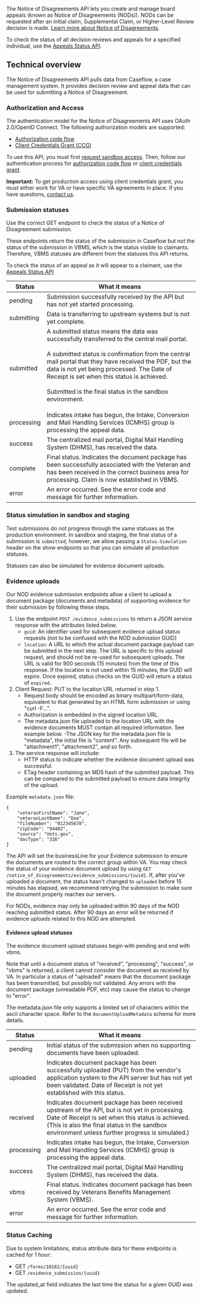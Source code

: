 The Notice of Disagreements API lets you create and manage board appeals (known as Notice of Disagreements (NODs)). NODs can be requested after an initial claim, Supplemental Claim, or Higher-Level Review decision is made. [Learn more about Notice of Disagreements](https://www.va.gov/decision-reviews/board-appeal/).

To check the status of all decision reviews and appeals for a specified individual, use the [Appeals Status API](https://developer.va.gov/explore/appeals/docs/appeals?version=current).

## Technical overview
The Notice of Disagreements API pulls data from Caseflow, a case management system. It provides decision review and appeal data that can be used for submitting a Notice of Disagreement.

### Authorization and Access
The authentication model for the Notice of Disagreements API uses OAuth 2.0/OpenID Connect. The following authorization models are supported:
* [Authorization code flow](https://developer.va.gov/explore/authorization/docs/authorization-code)
* [Client Credentials Grant (CCG)](https://developer.va.gov/explore/authorization/docs/client-credentials)

To use this API, you must first [request sandbox access](https://developer.va.gov/onboarding/request-sandbox-access). Then, follow our authentication process for [authorization code flow](https://developer.va.gov/explore/authorization/docs/authorization-code) or [client credentials grant](https://developer.va.gov/explore/authorization/docs/client-credentials).

**Important:** To get production access using client credentials grant, you must either work for VA or have specific VA agreements in place. If you have questions, [contact us](https://developer.va.gov/support/contact-us).

### Submission statuses
Use the correct GET endpoint to check the status of a Notice of Disagreement submission. 

These endpoints return the status of the submission in Caseflow but not the status of the submission in VBMS, which is the status visible to claimants. Therefore, VBMS statuses are different from the statuses this API returns. 

To check the status of an appeal as it will appear to a claimant, use the [Appeals Status API](https://developer.va.gov/explore/appeals/docs/appeals?version=current).

| Status      | What it means |
| ---        |     ---     |
| pending      | Submission successfully received by the API but has not yet started processing. |
| submitting   | Data is transferring to upstream systems but is not yet complete. |
| submitted   | A submitted status means the data was successfully transferred to the central mail portal.<br /><br />A submitted status is confirmation from the central mail portal that they have received the PDF, but the data is not yet being processed. The Date of Receipt is set when this status is achieved.<br /><br />Submitted is the final status in the sandbox environment.<p> |
| processing   | Indicates intake has begun, the Intake, Conversion and Mail Handling Services (ICMHS) group is processing the appeal data. |
| success   | The centralized mail portal, Digital Mail Handling System (DHMS), has received the data. |
| complete   | Final status. Indicates the document package has been successfully associated with the Veteran and has been received in the correct business area for processing. Claim is now established in VBMS.|
| error   | An error occurred. See the error code and message for further information. |

### Status simulation in sandbox and staging
Test submissions do not progress through the same statuses as the production environment. In sandbox and staging, the final status of a submission is `submitted`; however, we allow passing a `Status-Simulation` header on the show endpoints so that you can simulate all production statuses. 

Statuses can also be simulated for evidence document uploads.

### Evidence uploads
Our NOD evidence submission endpoints allow a client to upload a document package (documents and metadata) of supporting evidence for their submission by following these steps.
1. Use the endpoint `POST /evidence_submissions` to return a JSON service response with the attributes listed below.
    * `guid`: An identifier used for subsequent evidence upload status requests (not to be confused with the NOD submission GUID)
    * `location`: A URL to which the actual document package payload can be submitted in the next step. The URL is specific to this upload request, and should not be re-used for subsequent uploads. The URL is valid for 900 seconds (15 minutes) from the time of this response. If the location is not used within 15 minutes, the GUID will expire. Once expired, status checks on the GUID will return a status of `expired`.
2. Client Request: PUT to the location URL returned in step 1.
    * Request body should be encoded as binary multipart/form-data, equivalent to that generated by an HTML form submission or using "curl -F...".
    * Authorization is embedded in the signed location URL.
    * The metadata.json file uploaded to the location URL with the evidence documents MUST contain all required information. See example below. -The JSON key for the metadata.json file is "metadata", the initial file is "content". Any subsequent file will be "attachment1", "attachment2", and so forth.
3. The service response will include:
    * HTTP status to indicate whether the evidence document upload was successful.
    * ETag header containing an MD5 hash of the submitted payload. This can be compared to the submitted payload to ensure data integrity of the upload.

Example `metadata.json` file:
```
{
    "veteranFirstName": "Jane",
    "veteranLastName": "Doe",
    "fileNumber": "012345678",
    "zipCode": "94402",
    "source": "Vets.gov",
    "docType": "316"
}
```

The API will set the businessLine for your Evidence submission to ensure the documents are routed to the correct group within VA. You may check the status of your evidence document upload by using `GET /notice_of_disagreements/evidence_submissions/{uuid}`. If, after you've uploaded a document, the status hasn't changed to `uploaded` before 15 minutes has elapsed, we recommend retrying the submission to make sure the document properly reaches our servers.

For NODs, evidence may only be uploaded within 90 days of the NOD reaching submitted status. After 90 days an error will be returned if evidence uploads related to this NOD are attempted. 

#### Evidence upload statuses
The evidence document upload statuses begin with pending and end with vbms.

Note that until a document status of "received", "processing", "success", or "vbms" is returned, a client cannot consider the document as received by VA. In particular a status of "uploaded" means that the document package has been transmitted, but possibly not validated. Any errors with the document package (unreadable PDF, etc) may cause the status to change to "error".

The metadata.json file only supports a limited set of characters within the ascii character space. Refer to the `documentUploadMetadata` schema for more details.

| Status      | What it means |
| ---        |     ---     |
| pending      | Initial status of the submission when no supporting documents have been uploaded. |
| uploaded   | Indicates document package has been successfully uploaded (PUT) from the vendor's application system to the API server but has not yet been validated. Date of Receipt is not yet established with this status. |
| received   | Indicates document package has been received upstream of the API, but is not yet in processing. Date of Receipt is set when this status is achieved. (This is also the final status in the sandbox environment unless further progress is simulated.) |
| processing   | Indicates intake has begun, the Intake, Conversion and Mail Handling Services (ICMHS) group is processing the appeal data. |
| success   | The centralized mail portal, Digital Mail Handling System (DHMS), has received the data. |
| vbms   | Final status. Indicates document package has been received by Veterans Benefits Management System (VBMS). |
| error   | An error occurred. See the error code and message for further information. |

### Status Caching
Due to system limitations, status attribute data for these endpoints is cached for 1 hour: 
* GET `/forms/10182/{uuid}`
* GET `/evidence_submission/{uuid}`

The updated_at field indicates the last time the status for a given GUID was updated.
